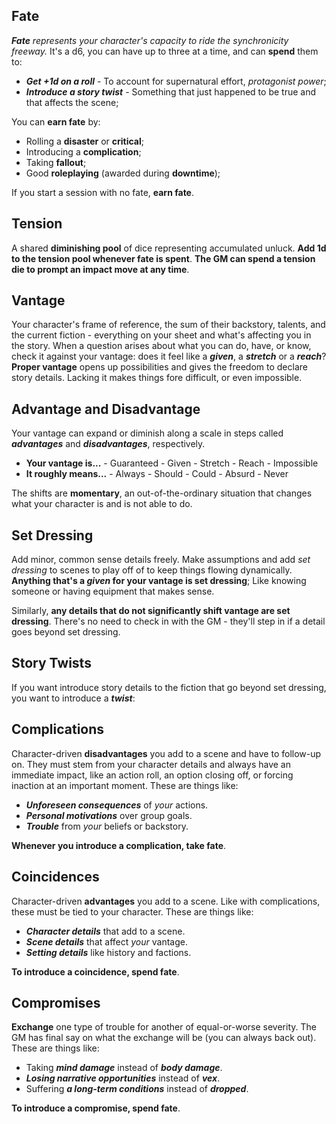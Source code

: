 ## Fate

_**Fate** represents your character's capacity to ride the synchronicity freeway._ It's a d6, you can have up to three at a time, and can **spend** them to:

- _**Get +1d on a roll**_ - To account for supernatural effort, _protagonist power_;
- _**Introduce a story twist**_ - Something that just happened to be true and that affects the scene;

You can **earn fate** by:

- Rolling a **disaster** or **critical**;
- Introducing a **complication**;
- Taking **fallout**;
- Good **roleplaying** (awarded during **downtime**);

If you start a session with no fate, **earn fate**.

## Tension

A shared **diminishing pool** of dice representing accumulated unluck. **Add 1d to the tension pool whenever fate is spent**. **The GM can spend a tension die to prompt an impact move at any time**.

## Vantage

Your character's frame of reference, the sum of their backstory, talents, and the current fiction - everything on your sheet and what's affecting you in the story. When a question arises about what you can do, have, or know, check it against your vantage: does it feel like a **_given_**, a **_stretch_** or a **_reach_**? **Proper vantage** opens up possibilities and gives the freedom to declare story details. Lacking it makes things fore difficult, or even impossible.

## Advantage and Disadvantage

Your vantage can expand or diminish along a scale in steps called **_advantages_** and **_disadvantages_**, respectively.

- **Your vantage is...** - Guaranteed - Given - Stretch - Reach - Impossible
- **It roughly means...** - Always - Should - Could - Absurd - Never

The shifts are **momentary**, an out-of-the-ordinary situation that changes what your character is and is not able to do.

## Set Dressing

Add minor, common sense details freely. Make assumptions and add _set dressing_ to scenes to play off of to keep things flowing dynamically. **Anything that's a _given_ for your vantage is set dressing**; Like knowing someone or having equipment that makes sense.

Similarly, **any details that do not significantly shift vantage are set dressing**. There's no need to check in with the GM - they'll step in if a detail goes beyond set dressing.

## Story Twists

If you want introduce story details to the fiction that go beyond set dressing, you want to introduce a **_twist_**:

## Complications

Character-driven **disadvantages** you add to a scene and have to follow-up on. They must stem from your character details and always have an immediate impact, like an action roll, an option closing off, or forcing inaction at an important moment. These are things like:

- **_Unforeseen consequences_** of _your_ actions.
- **_Personal motivations_** over group goals.
- **_Trouble_** from _your_ beliefs or backstory.

**Whenever you introduce a complication, take fate**.

## Coincidences

Character-driven **advantages** you add to a scene. Like with complications, these must be tied to your character. These are things like:

- **_Character details_** that add to a scene.
- **_Scene details_** that affect _your_ vantage.
- **_Setting details_** like history and factions.

**To introduce a coincidence, spend fate**.

## Compromises

**Exchange** one type of trouble for another of equal-or-worse severity. The GM has final say on what the exchange will be (you can always back out). These are things like:

- Taking **_mind damage_** instead of **_body damage_**.
- **_Losing narrative opportunities_** instead of **_vex_**.
- Suffering **_a long-term conditions_** instead of **_dropped_**.

**To introduce a compromise, spend fate**.
